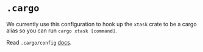 # `.cargo`

We currently use this configuration to hook up the `xtask` crate to be a cargo alias so you can run `cargo xtask [command]`.

Read `.cargo/config` [docs](https://doc.rust-lang.org/cargo/reference/config.html#configuration-format).
